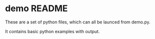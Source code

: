 demo README
===================
These are a set of python files, 
which can all be launced from demo.py.

It contains basic python examples with output.
